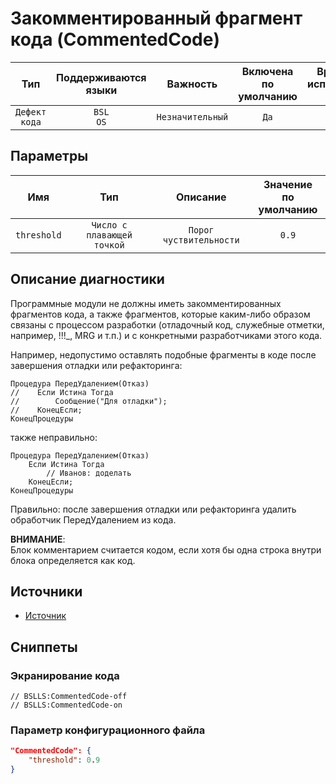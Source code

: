 # Закомментированный фрагмент кода (CommentedCode)

|      Тип      |    Поддерживаются<br>языки    |     Важность     |    Включена<br>по умолчанию    |    Время на<br>исправление (мин)    |               Теги                |
|:-------------:|:-----------------------------:|:----------------:|:------------------------------:|:-----------------------------------:|:---------------------------------:|
| `Дефект кода` |         `BSL`<br>`OS`         | `Незначительный` |              `Да`              |                 `1`                 |    `standard`<br>`badpractice`    |

## Параметры 


|     Имя     |            Тип             |        Описание         |    Значение<br>по умолчанию    |
|:-----------:|:--------------------------:|:-----------------------:|:------------------------------:|
| `threshold` | `Число с плавающей точкой` | `Порог чуствительности` |             `0.9`              |
<!-- Блоки выше заполняются автоматически, не трогать -->
## Описание диагностики

Программные модули не должны иметь закомментированных фрагментов кода, а также фрагментов,
которые каким-либо образом связаны с процессом разработки (отладочный код, служебные отметки, например, !!!_, MRG и т.п.)
и с конкретными разработчиками этого кода.

Например, недопустимо оставлять подобные фрагменты в коде после завершения отладки или рефакторинга:

```bsl
Процедура ПередУдалением(Отказ)
//    Если Истина Тогда
//        Сообщение("Для отладки");
//    КонецЕсли;
КонецПроцедуры
```
также неправильно:
```bsl
Процедура ПередУдалением(Отказ)
    Если Истина Тогда
        // Иванов: доделать 
    КонецЕсли;
КонецПроцедуры
```

Правильно: после завершения отладки или рефакторинга удалить обработчик ПередУдалением из кода.

**ВНИМАНИЕ**:  
Блок комментарием считается кодом, если хотя бы одна строка внутри блока определяется как код. 

## Источники

* [Источник](https://its.1c.ru/db/v8std/content/456/hdoc)

## Сниппеты

<!-- Блоки ниже заполняются автоматически, не трогать -->
### Экранирование кода

```bsl
// BSLLS:CommentedCode-off
// BSLLS:CommentedCode-on
```

### Параметр конфигурационного файла

```json
"CommentedCode": {
    "threshold": 0.9
}
```
